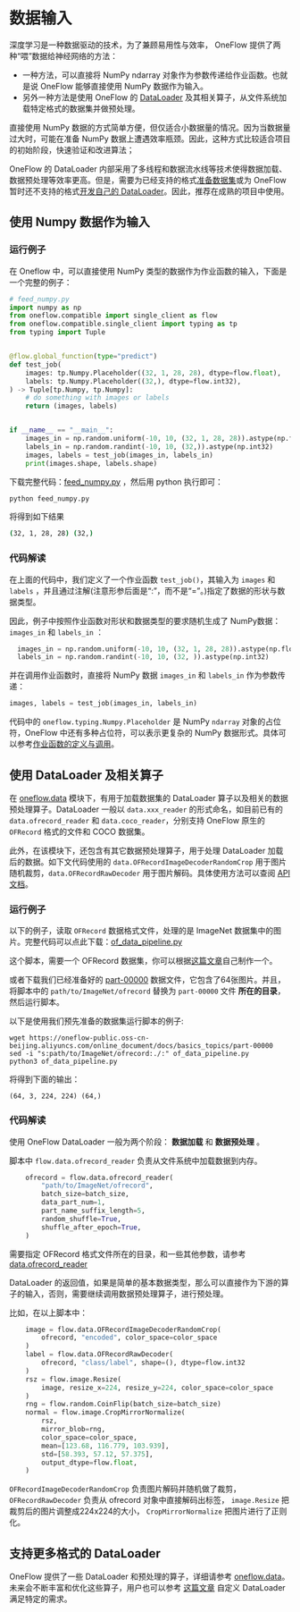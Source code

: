 # 数据输入
深度学习是一种数据驱动的技术，为了兼顾易用性与效率， OneFlow 提供了两种“喂”数据给神经网络的方法：

- 一种方法，可以直接将 NumPy ndarray 对象作为参数传递给作业函数。也就是说 OneFlow 能够直接使用 NumPy 数据作为输入。
- 另外一种方法是使用 OneFlow 的 [DataLoader](https://oneflow.readthedocs.io/en/master/data.html) 及其相关算子，从文件系统加载特定格式的数据集并做预处理。


直接使用 NumPy 数据的方式简单方便，但仅适合小数据量的情况。因为当数据量过大时，可能在准备 NumPy 数据上遭遇效率瓶颈。因此，这种方式比较适合项目的初始阶段，快速验证和改进算法；

OneFlow 的 DataLoader 内部采用了多线程和数据流水线等技术使得数据加载、数据预处理等效率更高。但是，需要为已经支持的格式[准备数据集](../extended_topics/how_to_make_ofdataset.md)或为 OneFlow 暂时还不支持的格式[开发自己的 DataLoader](../extended_topics/implement_data_loader.md)。因此，推荐在成熟的项目中使用。


## 使用 Numpy 数据作为输入
### 运行例子

在 Oneflow 中，可以直接使用 NumPy 类型的数据作为作业函数的输入，下面是一个完整的例子：

```python
# feed_numpy.py
import numpy as np
from oneflow.compatible import single_client as flow
from oneflow.compatible.single_client import typing as tp
from typing import Tuple


@flow.global_function(type="predict")
def test_job(
    images: tp.Numpy.Placeholder((32, 1, 28, 28), dtype=flow.float),
    labels: tp.Numpy.Placeholder((32,), dtype=flow.int32),
) -> Tuple[tp.Numpy, tp.Numpy]:
    # do something with images or labels
    return (images, labels)


if __name__ == "__main__":
    images_in = np.random.uniform(-10, 10, (32, 1, 28, 28)).astype(np.float32)
    labels_in = np.random.randint(-10, 10, (32,)).astype(np.int32)
    images, labels = test_job(images_in, labels_in)
    print(images.shape, labels.shape)
```

下载完整代码：[feed_numpy.py](../code/basics_topics/feed_numpy.py) ，然后用 python 执行即可：

```bash
python feed_numpy.py
```
将得到如下结果
```bash
(32, 1, 28, 28) (32,)
```



### 代码解读
在上面的代码中，我们定义了一个作业函数 `test_job()`，其输入为 `images` 和 `labels` ，并且通过注解(注意形参后面是“:”，而不是“=”。)指定了数据的形状与数据类型。

因此，例子中按照作业函数对形状和数据类型的要求随机生成了 NumPy数据：`images_in` 和 `labels_in` ：
```python
  images_in = np.random.uniform(-10, 10, (32, 1, 28, 28)).astype(np.float32)
  labels_in = np.random.randint(-10, 10, (32, )).astype(np.int32)
```

并在调用作业函数时，直接将 NumPy 数据 `images_in` 和 `labels_in` 作为参数传递：
```python
images, labels = test_job(images_in, labels_in)
```

代码中的 `oneflow.typing.Numpy.Placeholder` 是 NumPy `ndarray` 对象的占位符，OneFlow 中还有多种占位符，可以表示更复杂的 NumPy 数据形式。具体可以参考[作业函数的定义与调用](../extended_topics/job_function_define_call.md)。

## 使用 DataLoader 及相关算子
在 [oneflow.data](https://oneflow.readthedocs.io/en/master/data.html) 模块下，有用于加载数据集的 DataLoader 算子以及相关的数据预处理算子。DataLoader 一般以 `data.xxx_reader` 的形式命名，如目前已有的 `data.ofrecord_reader` 和 `data.coco_reader`，分别支持 OneFlow 原生的 `OFRecord` 格式的文件和 COCO 数据集。

此外，在该模块下，还包含有其它数据预处理算子，用于处理 DataLoader 加载后的数据。如下文代码使用的 `data.OFRecordImageDecoderRandomCrop` 用于图片随机裁剪，`data.OFRecordRawDecoder` 用于图片解码。具体使用方法可以查阅 [API 文档](https://oneflow.readthedocs.io/en/master/index.html)。

### 运行例子
以下的例子，读取 `OFRecord` 数据格式文件，处理的是 ImageNet 数据集中的图片。完整代码可以点此下载：[of_data_pipeline.py](../code/basics_topics/of_data_pipeline.py)

这个脚本，需要一个 OFRecord 数据集，你可以根据[这篇文章](../extended_topics/how_to_make_ofdataset.md)自己制作一个。

或者下载我们已经准备好的 [part-00000](https://oneflow-public.oss-cn-beijing.aliyuncs.com/online_document/docs/basics_topics/part-00000) 数据文件，它包含了64张图片。并且，将脚本中的 `path/to/ImageNet/ofrecord` 替换为 `part-00000` 文件 **所在的目录**，然后运行脚本。

以下是使用我们预先准备的数据集运行脚本的例子:

```
wget https://oneflow-public.oss-cn-beijing.aliyuncs.com/online_document/docs/basics_topics/part-00000
sed -i "s:path/to/ImageNet/ofrecord:./:" of_data_pipeline.py
python3 of_data_pipeline.py
```

将得到下面的输出：
```
(64, 3, 224, 224) (64,)
```
### 代码解读
使用 OneFlow DataLoader 一般为两个阶段： **数据加载** 和 **数据预处理** 。

脚本中 `flow.data.ofrecord_reader` 负责从文件系统中加载数据到内存。
```python
    ofrecord = flow.data.ofrecord_reader(
        "path/to/ImageNet/ofrecord",
        batch_size=batch_size,
        data_part_num=1,
        part_name_suffix_length=5,
        random_shuffle=True,
        shuffle_after_epoch=True,
    )
```

需要指定 OFRecord 格式文件所在的目录，和一些其他参数，请参考 [data.ofrecord_reader](https://oneflow.readthedocs.io/en/master/data.html#oneflow.data.ofrecord_reader)

DataLoader 的返回值，如果是简单的基本数据类型，那么可以直接作为下游的算子的输入，否则，需要继续调用数据预处理算子，进行预处理。

比如，在以上脚本中：
```python
    image = flow.data.OFRecordImageDecoderRandomCrop(
        ofrecord, "encoded", color_space=color_space
    )
    label = flow.data.OFRecordRawDecoder(
        ofrecord, "class/label", shape=(), dtype=flow.int32
    )
    rsz = flow.image.Resize(
        image, resize_x=224, resize_y=224, color_space=color_space
    )
    rng = flow.random.CoinFlip(batch_size=batch_size)
    normal = flow.image.CropMirrorNormalize(
        rsz,
        mirror_blob=rng,
        color_space=color_space,
        mean=[123.68, 116.779, 103.939],
        std=[58.393, 57.12, 57.375],
        output_dtype=flow.float,
    )
```

`OFRecordImageDecoderRandomCrop` 负责图片解码并随机做了裁剪，`OFRecordRawDecoder` 负责从 ofrecord 对象中直接解码出标签， `image.Resize` 把裁剪后的图片调整成224x224的大小， `CropMirrorNormalize` 把图片进行了正则化。

## 支持更多格式的 DataLoader
OneFlow 提供了一些 DataLoader 和预处理的算子，详细请参考 [oneflow.data](https://oneflow.readthedocs.io/en/master/data.html)。未来会不断丰富和优化这些算子，用户也可以参考 [这篇文章](../extended_topics/implement_data_loader.md) 自定义 DataLoader 满足特定的需求。
